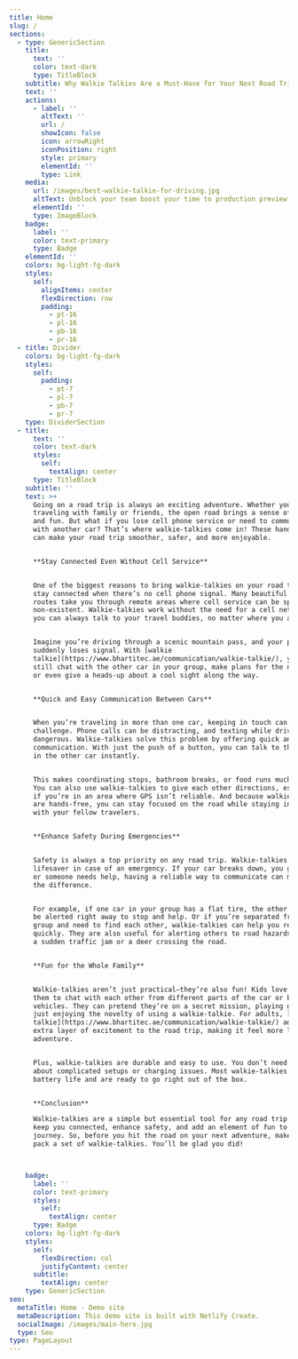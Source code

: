 ```yaml
---
title: Home
slug: /
sections:
  - type: GenericSection
    title:
      text: ''
      color: text-dark
      type: TitleBlock
    subtitle: Why Walkie Talkies Are a Must-Have for Your Next Road Trip
    text: ''
    actions:
      - label: ''
        altText: ''
        url: /
        showIcon: false
        icon: arrowRight
        iconPosition: right
        style: primary
        elementId: ''
        type: Link
    media:
      url: /images/best-walkie-talkie-for-driving.jpg
      altText: Unblock your team boost your time to production preview
      elementId: ''
      type: ImageBlock
    badge:
      label: ''
      color: text-primary
      type: Badge
    elementId: ''
    colors: bg-light-fg-dark
    styles:
      self:
        alignItems: center
        flexDirection: row
        padding:
          - pt-16
          - pl-16
          - pb-16
          - pr-16
  - title: Divider
    colors: bg-light-fg-dark
    styles:
      self:
        padding:
          - pt-7
          - pl-7
          - pb-7
          - pr-7
    type: DividerSection
  - title:
      text: ''
      color: text-dark
      styles:
        self:
          textAlign: center
      type: TitleBlock
    subtitle: ''
    text: >+
      Going on a road trip is always an exciting adventure. Whether you’re
      traveling with family or friends, the open road brings a sense of freedom
      and fun. But what if you lose cell phone service or need to communicate
      with another car? That’s where walkie-talkies come in! These handy devices
      can make your road trip smoother, safer, and more enjoyable.


      **Stay Connected Even Without Cell Service**


      One of the biggest reasons to bring walkie-talkies on your road trip is to
      stay connected when there’s no cell phone signal. Many beautiful road trip
      routes take you through remote areas where cell service can be spotty or
      non-existent. Walkie-talkies work without the need for a cell network, so
      you can always talk to your travel buddies, no matter where you are.


      Imagine you’re driving through a scenic mountain pass, and your phone
      suddenly loses signal. With [walkie
      talkie](https://www.bhartitec.ae/communication/walkie-talkie/), you can
      still chat with the other car in your group, make plans for the next stop,
      or even give a heads-up about a cool sight along the way.


      **Quick and Easy Communication Between Cars**


      When you’re traveling in more than one car, keeping in touch can be a
      challenge. Phone calls can be distracting, and texting while driving is
      dangerous. Walkie-talkies solve this problem by offering quick and easy
      communication. With just the push of a button, you can talk to the people
      in the other car instantly.


      This makes coordinating stops, bathroom breaks, or food runs much easier.
      You can also use walkie-talkies to give each other directions, especially
      if you’re in an area where GPS isn’t reliable. And because walkie-talkies
      are hands-free, you can stay focused on the road while staying in touch
      with your fellow travelers.


      **Enhance Safety During Emergencies**


      Safety is always a top priority on any road trip. Walkie-talkies can be a
      lifesaver in case of an emergency. If your car breaks down, you get lost,
      or someone needs help, having a reliable way to communicate can make all
      the difference.


      For example, if one car in your group has a flat tire, the other car can
      be alerted right away to stop and help. Or if you’re separated from the
      group and need to find each other, walkie-talkies can help you reconnect
      quickly. They are also useful for alerting others to road hazards, such as
      a sudden traffic jam or a deer crossing the road.


      **Fun for the Whole Family**


      Walkie-talkies aren’t just practical—they’re also fun! Kids love using
      them to chat with each other from different parts of the car or between
      vehicles. They can pretend they’re on a secret mission, playing games, or
      just enjoying the novelty of using a walkie-talkie. For adults, [walkie
      talkie](https://www.bhartitec.ae/communication/walkie-talkie/) adds an
      extra layer of excitement to the road trip, making it feel more like an
      adventure.


      Plus, walkie-talkies are durable and easy to use. You don’t need to worry
      about complicated setups or charging issues. Most walkie-talkies have long
      battery life and are ready to go right out of the box.


      **Conclusion**

      Walkie-talkies are a simple but essential tool for any road trip. They
      keep you connected, enhance safety, and add an element of fun to your
      journey. So, before you hit the road on your next adventure, make sure to
      pack a set of walkie-talkies. You’ll be glad you did!



    badge:
      label: ''
      color: text-primary
      styles:
        self:
          textAlign: center
      type: Badge
    colors: bg-light-fg-dark
    styles:
      self:
        flexDirection: col
        justifyContent: center
      subtitle:
        textAlign: center
    type: GenericSection
seo:
  metaTitle: Home - Demo site
  metaDescription: This demo site is built with Netlify Create.
  socialImage: /images/main-hero.jpg
  type: Seo
type: PageLayout
---
```

